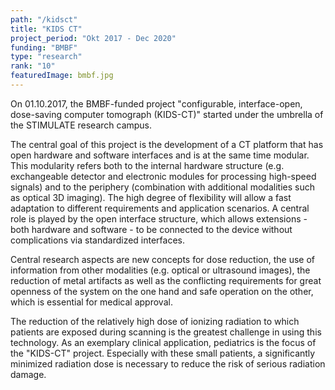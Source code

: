 ```yaml
---
path: "/kidsct"
title: "KIDS CT"
project_period: "Okt 2017 - Dec 2020"
funding: "BMBF"
type: "research"
rank: "10"
featuredImage: bmbf.jpg
---
```

On 01.10.2017, the BMBF-funded project "configurable, interface-open, dose-saving computer tomograph (KIDS-CT)" started under the umbrella of the STIMULATE research campus.

The central goal of this project is the development of a CT platform that has open hardware and software interfaces and is at the same time modular. This modularity refers both to the internal hardware structure (e.g. exchangeable detector and electronic modules for processing high-speed signals) and to the periphery (combination with additional modalities such as optical 3D imaging). The high degree of flexibility will allow a fast adaptation to different requirements and application scenarios. A central role is played by the open interface structure, which allows extensions - both hardware and software - to be connected to the device without complications via standardized interfaces.

Central research aspects are new concepts for dose reduction, the use of information from other modalities (e.g. optical or ultrasound images), the reduction of metal artifacts as well as the conflicting requirements for great openness of the system on the one hand and safe operation on the other, which is essential for medical approval.

The reduction of the relatively high dose of ionizing radiation to which patients are exposed during scanning is the greatest challenge in using this technology. As an exemplary clinical application, pediatrics is the focus of the "KIDS-CT" project. Especially with these small patients, a significantly minimized radiation dose is necessary to reduce the risk of serious radiation damage.

